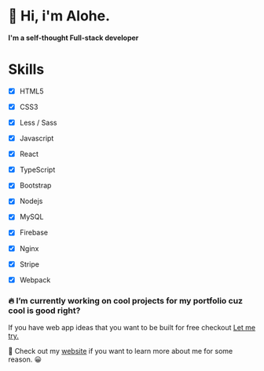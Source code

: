 # :wave: Hi, i'm Alohe. 
**I'm a self-thought Full-stack developer**

# Skills
- [x] HTML5
- [x] CSS3
- [x] Less / Sass
- [x] Javascript
- [x] React
- [x] TypeScript
- [x] Bootstrap
- [x] Nodejs
- [x] MySQL
- [x] Firebase
- [x] Nginx
- [x] Stripe
- [x] Webpack


### :fire: I’m currently working on cool projects for my portfolio cuz cool is good right?
If you have web app ideas that you want to be built for free checkout [Let me try.](https://letmetry.octos.me/) 

:telescope: Check out my [website](https://alemalohe.github.io) if you want to learn more about me for some reason. :grinning:


<!--
**alemalohe/alemalohe** is a ✨ _special_ ✨ repository because its `README.md` (this file) appears on your GitHub profile.
Here are some ideas to get you started:
- 🔭 I’m currently working on ...
- 🌱 I’m currently learning ...
- 👯 I’m looking to collaborate on ...
- 🤔 I’m looking for help with ...
- 💬 Ask me about ...
- 📫 How to reach me: ...
- 😄 Pronouns: ...
- ⚡ Fun fact: ...
-->

